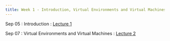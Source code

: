 ```yaml
---
title: Week 1 - Introduction, Virtual Environments and Virtual Machines
---
```


Sep 05
: Introduction
  : [Lecture 1](../assets/lectures/lecture1/under-construction-gif-17.gif) 

Sep 07
: Virtual Environments and Virtual Machines
  : [Lecture 2](../assets/lectures/lecture1/under-construction-gif-17.gif)


<!-- 
**Demo**{: .label .label-purple }
Sep 30
: [Variables & Objects](#)
  : [1.2](#), [2.1](#)

Oct 1
: **Lab**{: .label .label-purple } [Intro to Java](#)

Oct 2
: [Tracing, IntLists, & Recursion](#)
  : [2.1](#)
: **HW 1 due**{: .label .label-red } -->